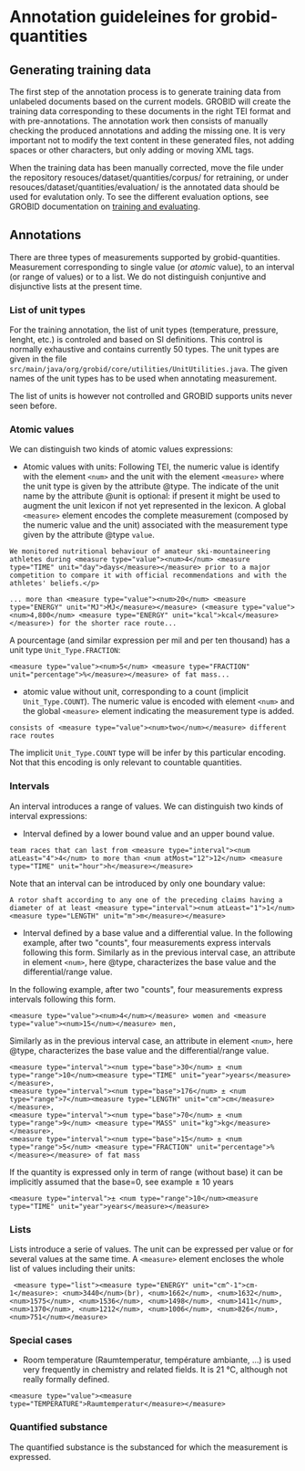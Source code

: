<h1>Annotation guideleines for grobid-quantities</h1>

## Generating training data

The first step of the annotation process is to generate training data from unlabeled documents based on the current models. GROBID will create the training data corresponding to these documents in the right TEI format and with pre-annotations. The annotation work then consists of manually checking the produced annotations and adding the missing one. It is very important not to modify the text content in these generated files, not adding spaces or other characters, but only adding or moving XML tags. 

When the training data has been manually corrected, move the file under the repository resouces/dataset/quantities/corpus/ for retraining, or under resouces/dataset/quantities/evaluation/ is the annotated data should be used for evalutation only. To see the different evaluation options, see GROBID documentation on [training and evaluating](http://grobid.readthedocs.org/en/latest/Training-the-models-of-Grobid). 

## Annotations

There are three types of measurements supported by grobid-quantities. Measurement corresponding to single value (or _atomic_ value), to an interval (or range of values) or to a list. We do not distinguish conjuntive and disjunctive lists at the present time.  

### List of unit types

For the training annotation, the list of unit types (temperature, pressure, lenght, etc.) is controled and based on SI definitions. This control is normally exhaustive and contains currently 50 types. The unit types are given in the file ```src/main/java/org/grobid/core/utilities/UnitUtilities.java```. 
The given names of the unit types has to be used when annotating measurement. 

The list of units is however not controlled and GROBID supports units never seen before. 

### Atomic values

We can distinguish two kinds of atomic values expressions:

+ Atomic values with units: Following TEI, the numeric value is identify with the element ```<num>``` and the unit with the element ```<measure>``` where the unit type is given by the attribute @type. The indicate of the unit name by the attribute @unit is optional: if present it might be used to augment the unit lexicon if not yet represented in the lexicon. A global ```<measure>``` element encodes the complete measurement (composed by the numeric value and the unit) associated with the measurement type given by the attribute @type ```value```. 

```
We monitored nutritional behaviour of amateur ski-mountaineering athletes during <measure type="value"><num>4</num> <measure type="TIME" unit="day">days</measure></measure> prior to a major competition to compare it with official recommendations and with the athletes' beliefs.</p>

... more than <measure type="value"><num>20</num> <measure type="ENERGY" unit="MJ">MJ</measure></measure> (<measure type="value"><num>4,800</num> <measure type="ENERGY" unit="kcal">kcal</measure></measure>) for the shorter race route...

```

A pourcentage (and similar expression per mil and per ten thousand) has a unit type ```Unit_Type.FRACTION```: 

```
<measure type="value"><num>5</num> <measure type="FRACTION" unit="percentage">%</measure></measure> of fat mass...
```

+ atomic value without unit, corresponding to a count (implicit ```Unit_Type.COUNT```). The numeric value is encoded with element ```<num>``` and the global ```<measure>``` element indicating the measurement type is added. 

```
consists of <measure type="value"><num>two</num></measure> different race routes
```

The implicit ```Unit_Type.COUNT``` type will be infer by this particular encoding. Not that this encoding is only relevant to countable quantities. 


### Intervals

An interval introduces a range of values. We can distinguish two kinds of interval expressions:

+ Interval defined by a lower bound value and an upper bound value.

```
team races that can last from <measure type="interval"><num atLeast="4">4</num> to more than <num atMost="12">12</num> <measure type="TIME" unit="hour">h</measure></measure>
```

Note that an interval can be introduced by only one boundary value: 

```
A rotor shaft according to any one of the preceding claims having a diameter of at least <measure type="interval"><num atLeast="1">1</num><measure type="LENGTH" unit="m">m</measure></measure> 
```

+ Interval defined by a base value and a differential value. In the following example, after two "counts", four measurements express intervals following this form. Similarly as in the previous interval case, an attribute in element ```<num>```, here @type, characterizes the base value and the differential/range value. 

In the following example, after two "counts", four measurements express intervals following this form.  
```
<measure type="value"><num>4</num></measure> women and <measure type="value"><num>15</num></measure> men,
```
Similarly as in the previous interval case, an attribute in element ```<num>```, here @type, characterizes the base value and the differential/range value.
```
<measure type="interval"><num type="base">30</num> ± <num type="range">10</num><measure type="TIME" unit="year">years</measure></measure>, 
<measure type="interval"><num type="base">176</num> ± <num type="range">7</num><measure type="LENGTH" unit="cm">cm</measure></measure>, 
<measure type="interval"><num type="base">70</num> ± <num type="range">9</num> <measure type="MASS" unit="kg">kg</measure></measure>, 
<measure type="interval"><num type="base">15</num> ± <num type="range">5</num> <measure type="FRACTION" unit="percentage">%</measure></measure> of fat mass
```

If the quantity is expressed only in term of range (without base) it can be implicitly assumed that the base=0, see example ± 10 years
```
<measure type="interval">± <num type="range">10</num><measure type="TIME" unit="year">years</measure></measure>
```
### Lists

Lists introduce a serie of values. The unit can be expressed per value or for several values at the same time. A ```<measure>``` element encloses the whole list of values including their units: 

```
 <measure type="list"><measure type="ENERGY" unit="cm^-1">cm-1</measure>: <num>3440</num>(br), <num>1662</num>, <num>1632</num>, <num>1575</num>, <num>1536</num>, <num>1498</num>, <num>1411</num>, <num>1370</num>, <num>1212</num>, <num>1006</num>, <num>826</num>, <num>751</num></measure> 
```

### Special cases

+ Room temperature (Raumtemperatur, température ambiante, ...) is used very frequently in chemistry and related fields. It is 21 °C, although not really formally defined.

```
<measure type="value"><measure type="TEMPERATURE">Raumtemperatur</measure></measure>
```

### Quantified substance

The quantified substance is the substanced for which the measurement is expressed.  